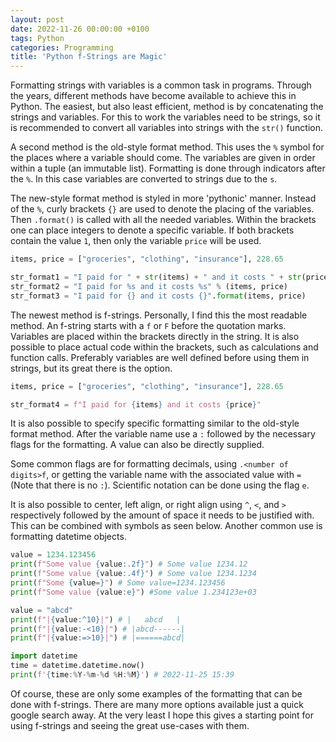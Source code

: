 ```yaml
---
layout: post
date: 2022-11-26 00:00:00 +0100
tags: Python
categories: Programming
title: 'Python f-Strings are Magic'
---
```


Formatting strings with variables is a common task in programs. Through the years, different methods have become available to achieve this in Python. The easiest, but also least efficient, method is by concatenating the strings and variables. For this to work the variables need to be strings, so it is recommended to convert all variables into strings with the `str()` function.

A second method is the old-style format method. This uses the `%` symbol for the places where a variable should come. The variables are given in order within a tuple (an immutable list). Formatting is done through indicators after the `%`. In this case variables are converted to strings due to the `s`.

The new-style format method is styled in more 'pythonic' manner. Instead of the `%`, curly brackets `{}` are used to denote the placing of the variables. Then `.format()` is called with all the needed variables. Within the brackets one can place integers to denote a specific variable. If both brackets contain the value `1`, then only the variable `price` will be used.

```python
items, price = ["groceries", "clothing", "insurance"], 228.65

str_format1 = "I paid for " + str(items) + " and it costs " + str(price)
str_format2 = "I paid for %s and it costs %s" % (items, price)
str_format3 = "I paid for {} and it costs {}".format(items, price)
```

The newest method is f-strings. Personally, I find this the most readable method. An f-string starts with a `f` or `F` before the quotation marks. Variables are placed within the brackets directly in the string. It is also possible to place actual code within the brackets, such as calculations and function calls. Preferably variables are well defined before using them in strings, but its great there is the option.

```python
items, price = ["groceries", "clothing", "insurance"], 228.65

str_format4 = f"I paid for {items} and it costs {price}"
```

It is also possible to specify specific formatting similar to the old-style format method. After the variable name use a `:` followed by the necessary flags for the formatting. A value can also be directly supplied.

Some common flags are for formatting decimals, using `.<number of digits>f`, or getting the variable name with the associated value with `=` (Note that there is no `:`). Scientific notation can be done using the flag `e`.

It is also possible to center, left align, or right align using `^`, `<`, and `>` respectively followed by the amount of space it needs to be justified with. This can be combined with symbols as seen below. Another common use is formatting datetime objects. 

```python
value = 1234.123456
print(f"Some value {value:.2f}") # Some value 1234.12
print(f"Some value {value:.4f}") # Some value 1234.1234
print(f"Some {value=}") # Some value=1234.123456
print(f"Some value {value:e}") #Some value 1.234123e+03

value = "abcd"
print(f"|{value:^10}|") # |   abcd   |
print(f"|{value:-<10}|") # |abcd------|
print(f"|{value:=>10}|") # |======abcd|

import datetime
time = datetime.datetime.now()
print(f'{time:%Y-%m-%d %H:%M}') # 2022-11-25 15:39
```

Of course, these are only some examples of the formatting that can be done with f-strings. There are many more options available just a quick google search away. At the very least I hope this gives a starting point for using f-strings and seeing the great use-cases with them.
